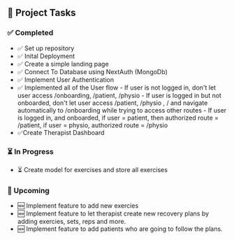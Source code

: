 ## 🚀 Project Tasks

### ✅ Completed

- ✅ Set up repository
- ✅ Inital Deployment
- ✅ Create a simple landing page
- ✅ Connect To Database using NextAuth (MongoDb)
- ✅ Implement User Authentication
- ✅ Implemented all of the User flow - If user is not logged in, don't let user access /onboarding, /patient, /physio - If user is logged in but not onboarded, don't let user access /patient, /physio , / and navigate automatically to /onboarding while trying to access other routes - If user is logged in, and onboarded, if user = patient, then authorized route = /patient, if user = physio, authorized route = /physio
-  ✅Create Therapist Dashboard 

### ⏳ In Progress

- ⏳ Create model for exercises and store all exercises 

### 📅 Upcoming

- 🆕 Implement feature to add new exercies
- 🆕 Implement feature to let therapist create new recovery plans by adding exercies, sets, reps and more.
- 🆕 Implement feature to add patients who are going to follow the plans.

